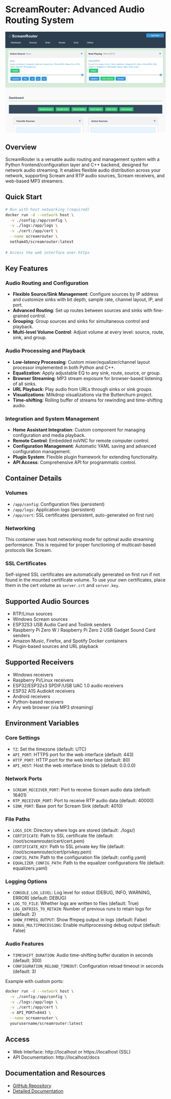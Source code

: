 # ScreamRouter: Advanced Audio Routing System

![ScreamRouter](https://raw.githubusercontent.com/netham45/screamrouter/main/images/ScreamRouter.png)

## Overview

ScreamRouter is a versatile audio routing and management system with a Python frontend/configuration layer and C++ backend, designed for network audio streaming. It enables flexible audio distribution across your network, supporting Scream and RTP audio sources, Scream receivers, and web-based MP3 streamers.

## Quick Start

```bash
# Run with host networking (required)
docker run -d --network host \
  -v ./config:/app/config \
  -v ./logs:/app/logs \
  -v ./cert:/app/cert \
  --name screamrouter \
  netham45/screamrouter:latest

# Access the web interface over https
```

## Key Features

### Audio Routing and Configuration
- **Flexible Source/Sink Management**: Configure sources by IP address and customize sinks with bit depth, sample rate, channel layout, IP, and port.
- **Advanced Routing**: Set up routes between sources and sinks with fine-grained control.
- **Grouping**: Group sources and sinks for simultaneous control and playback.
- **Multi-level Volume Control**: Adjust volume at every level: source, route, sink, and group.

### Audio Processing and Playback
- **Low-latency Processing**: Custom mixer/equalizer/channel layout processor implemented in both Python and C++.
- **Equalization**: Apply adjustable EQ to any sink, route, source, or group.
- **Browser Streaming**: MP3 stream exposure for browser-based listening of all sinks.
- **URL Playback**: Play audio from URLs through sinks or sink groups.
- **Visualizations**: Milkdrop visualizations via the Butterchurn project.
- **Time-shifting**: Rolling buffer of streams for rewinding and time-shifting audio.

### Integration and System Management
- **Home Assistant Integration**: Custom component for managing configuration and media playback.
- **Remote Control**: Embedded noVNC for remote computer control.
- **Configuration Management**: Automatic YAML saving and advanced configuration management.
- **Plugin System**: Flexible plugin framework for extending functionality.
- **API Access**: Comprehensive API for programmatic control.

## Container Details

### Volumes
- `/app/config`: Configuration files (persistent)
- `/app/logs`: Application logs (persistent)
- `/app/cert`: SSL certificates (persistent, auto-generated on first run)

### Networking
This container uses host networking mode for optimal audio streaming performance. This is required for proper functioning of multicast-based protocols like Scream.

### SSL Certificates
Self-signed SSL certificates are automatically generated on first run if not found in the mounted certificate volume. To use your own certificates, place them in the cert volume as `server.crt` and `server.key`.

## Supported Audio Sources
- RTP/Linux sources
- Windows Scream sources
- ESP32S3 USB Audio Card and Toslink senders
- Raspberry Pi Zero W / Raspberry Pi Zero 2 USB Gadget Sound Card senders
- Amazon Music, Firefox, and Spotify Docker containers
- Plugin-based sources and URL playback

## Supported Receivers
- Windows receivers
- Raspberry Pi/Linux receivers
- ESP32/ESP32s3 SPDIF/USB UAC 1.0 audio receivers
- ESP32 A1S Audiokit receivers
- Android receivers
- Python-based receivers
- Any web browser (via MP3 streaming)

## Environment Variables

### Core Settings
- `TZ`: Set the timezone (default: UTC)
- `API_PORT`: HTTPS port for the web interface (default: 443)
- `HTTP_PORT`: HTTP port for the web interface (default: 80)
- `API_HOST`: Host the web interface binds to (default: 0.0.0.0)

### Network Ports
- `SCREAM_RECEIVER_PORT`: Port to receive Scream audio data (default: 16401)
- `RTP_RECEIVER_PORT`: Port to receive RTP audio data (default: 40000)
- `SINK_PORT`: Base port for Scream Sink (default: 4010)

### File Paths
- `LOGS_DIR`: Directory where logs are stored (default: ./logs/)
- `CERTIFICATE`: Path to SSL certificate file (default: /root/screamrouter/cert/cert.pem)
- `CERTIFICATE_KEY`: Path to SSL private key file (default: /root/screamrouter/cert/privkey.pem)
- `CONFIG_PATH`: Path to the configuration file (default: config.yaml)
- `EQUALIZER_CONFIG_PATH`: Path to the equalizer configurations file (default: equalizers.yaml)

### Logging Options
- `CONSOLE_LOG_LEVEL`: Log level for stdout (DEBUG, INFO, WARNING, ERROR) (default: DEBUG)
- `LOG_TO_FILE`: Whether logs are written to files (default: True)
- `LOG_ENTRIES_TO_RETAIN`: Number of previous runs to retain logs for (default: 2)
- `SHOW_FFMPEG_OUTPUT`: Show ffmpeg output in logs (default: False)
- `DEBUG_MULTIPROCESSING`: Enable multiprocessing debug output (default: False)

### Audio Features
- `TIMESHIFT_DURATION`: Audio time-shifting buffer duration in seconds (default: 300)
- `CONFIGURATION_RELOAD_TIMEOUT`: Configuration reload timeout in seconds (default: 3)

Example with custom ports:
```bash
docker run -d --network host \
  -v ./config:/app/config \
  -v ./logs:/app/logs \
  -v ./cert:/app/cert \
  -e API_PORT=8443 \
  --name screamrouter \
  yourusername/screamrouter:latest
```

## Access
- Web Interface: http://localhost or https://localhost (SSL)
- API Documentation: http://localhost/docs

## Documentation and Resources
- [GitHub Repository](https://github.com/netham45/screamrouter)
- [Detailed Documentation](https://github.com/netham45/screamrouter/tree/master/Readme)
